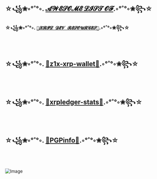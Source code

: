 
## ☆꧁✬◦°˚°◦. [𝓐𝓦𝓔𝓢𝓞𝓜𝓔  𝓛𝓘𝓢𝓣  𝓞𝓕](https://f1f47a23.github.io).◦°˚°◦✬꧂☆

### ☆꧁✬◦°˚°◦. [`💎𝓧𝓡𝓟𝓛 𝓓𝓔𝓥 𝓡𝓔𝓢𝓞𝓤𝓡𝓒𝓔𝓢💎`](https://github.com/f1f47a23/AWESOME).◦°˚°◦✬꧂☆

<br><br>

## ☆꧁✬◦°˚°◦. [💎z1x-xrp-wallet💎](https://github.com/f1f47a23/z1x-xrp-wallet).◦°˚°◦✬꧂☆


<br><br>

## ☆꧁✬◦°˚°◦. [💎xrpledger-stats💎](https://tinyurl.com/xrpledger).◦°˚°◦✬꧂☆

<br><br>

## ☆꧁✬◦°˚°◦. [💎PGPinfo💎](https://f1f47a23.github.io/PGPinfo.txt).◦°˚°◦✬꧂☆


<br><br>

![Image](https://f1f47a23.github.io/img/nothing-to-see-here-move-along.jpg)




